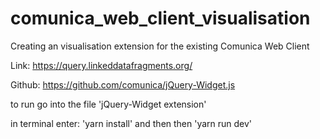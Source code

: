 # comunica_web_client_visualisation

Creating an visualisation extension for the existing Comunica Web Client

Link: https://query.linkeddatafragments.org/ 

Github: https://github.com/comunica/jQuery-Widget.js

to run go into the file 'jQuery-Widget extension'

in terminal enter:
'yarn install' 
and then then 
'yarn run dev'
